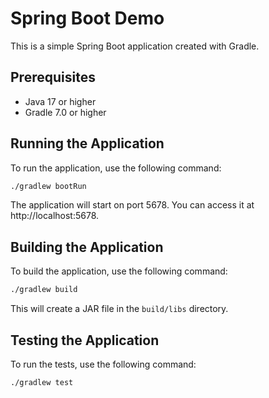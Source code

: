 # Spring Boot Demo

This is a simple Spring Boot application created with Gradle.

## Prerequisites

- Java 17 or higher
- Gradle 7.0 or higher

## Running the Application

To run the application, use the following command:

```bash
./gradlew bootRun
```

The application will start on port 5678. You can access it at http://localhost:5678.

## Building the Application

To build the application, use the following command:

```bash
./gradlew build
```

This will create a JAR file in the `build/libs` directory.

## Testing the Application

To run the tests, use the following command:

```bash
./gradlew test
``` 